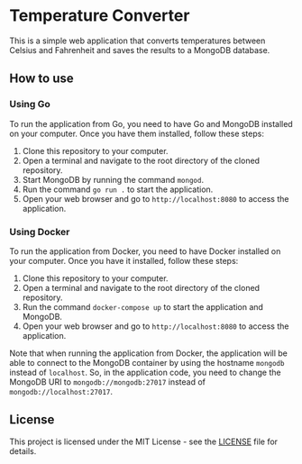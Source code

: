# Temperature Converter

This is a simple web application that converts temperatures between Celsius and Fahrenheit and saves the results to a MongoDB database.

## How to use

### Using Go

To run the application from Go, you need to have Go and MongoDB installed on your computer. Once you have them installed, follow these steps:

1. Clone this repository to your computer.
2. Open a terminal and navigate to the root directory of the cloned repository.
3. Start MongoDB by running the command `mongod`.
4. Run the command `go run .` to start the application.
5. Open your web browser and go to `http://localhost:8080` to access the application.

### Using Docker

To run the application from Docker, you need to have Docker installed on your computer. Once you have it installed, follow these steps:

1. Clone this repository to your computer.
2. Open a terminal and navigate to the root directory of the cloned repository.
3. Run the command `docker-compose up` to start the application and MongoDB.
4. Open your web browser and go to `http://localhost:8080` to access the application.

Note that when running the application from Docker, the application will be able to connect to the MongoDB container by using the hostname `mongodb` instead of `localhost`. So, in the application code, you need to change the MongoDB URI to `mongodb://mongodb:27017` instead of `mongodb://localhost:27017`.

## License

This project is licensed under the MIT License - see the [LICENSE](https://opensource.org/license/mit/) file for details.

